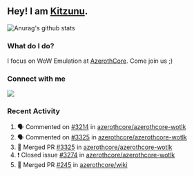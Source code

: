 ## Hey! I am [Kitzunu](https://Github.com/Kitzunu).

![Anurag's github stats](https://github-readme-stats.kitzunu.vercel.app/api?username=Kitzunu&show_icons=true)

### What do I do?

I focus on WoW Emulation at [AzerothCore](https://Github.com/AzerothCore). Come join us ;)

### Connect with me
[![](https://img.shields.io/badge/AzerothCore%20Discord-Connect%20with%20me!-green)](https://discord.com/invite/gkt4y2x)

### Recent Activity

<!--START_SECTION:activity-->
1. 🗣 Commented on [#3214](https://github.com//azerothcore/azerothcore-wotlk/issues/3214) in [azerothcore/azerothcore-wotlk](https://github.com//azerothcore/azerothcore-wotlk)
2. 🗣 Commented on [#3325](https://github.com//azerothcore/azerothcore-wotlk/issues/3325) in [azerothcore/azerothcore-wotlk](https://github.com//azerothcore/azerothcore-wotlk)
3. 🎉 Merged PR [#3325](https://github.com//azerothcore/azerothcore-wotlk/pull/3325) in [azerothcore/azerothcore-wotlk](https://github.com//azerothcore/azerothcore-wotlk)
4. ❗️ Closed issue [#3274](https://github.com//azerothcore/azerothcore-wotlk/issues/3274) in [azerothcore/azerothcore-wotlk](https://github.com//azerothcore/azerothcore-wotlk)
5. 🎉 Merged PR [#245](https://github.com//azerothcore/wiki/pull/245) in [azerothcore/wiki](https://github.com//azerothcore/wiki)
<!--END_SECTION:activity-->
